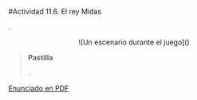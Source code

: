 #Actividad 11.6. El rey Midas

.

<center>
![Un escenario durante el juego]()
</center>

> **Pastilla**
>
> .

[Enunciado en PDF][PDF]

[PDF]: https://raw.githubusercontent.com/gobstones/laprogramacionysudidactica2/master/Proyectos/11.Primitivas%20m%C3%ADnimas%20de%20listas/11.6.El%20rey%20Midas/resources/description.pdf "Enunciado de 'El rey Midas' en PDF"
